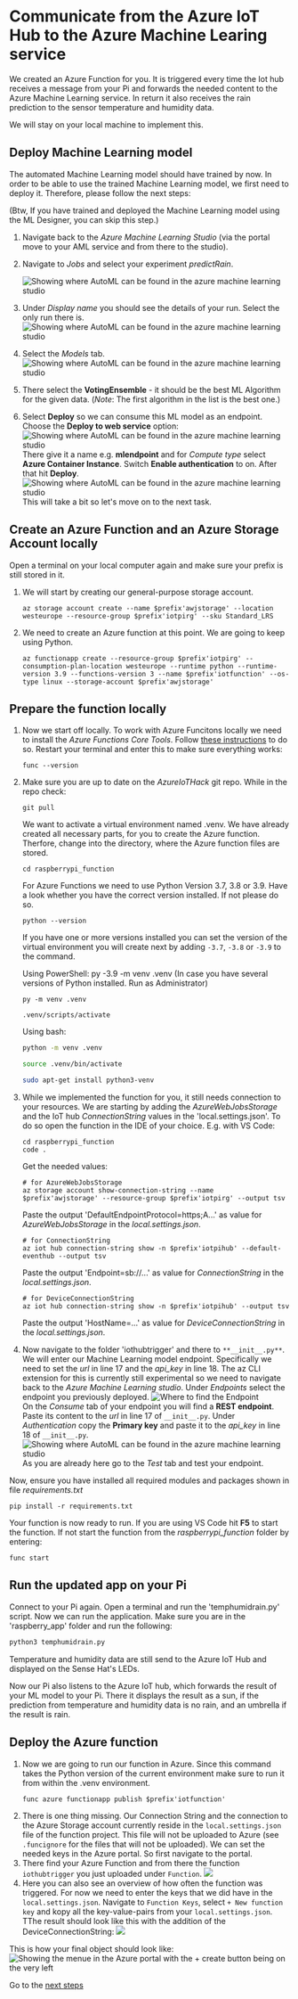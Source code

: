 # Communicate from the Azure IoT Hub to the Azure Machine Learing service

We created an Azure Function for you. It is triggered every time the Iot hub receives a message from your Pi and forwards the needed content to the Azure Machine Learning service. In return it also receives the rain prediction to the sensor temperature and humidity data.

We will stay on your local machine to implement this.

## Deploy Machine Learning model

The automated Machine Learning model should have trained by now. In order to be able to use the trained Machine Learning model, we first need to deploy it. Therefore, please follow the next steps:

(Btw, If you have trained and deployed the Machine Learning model using the ML Designer, you can skip this step.)

1. Navigate back to the _Azure Machine Learning Studio_ (via the portal move to your AML service and from there to the studio).
1. Navigate to _Jobs_ and select your experiment _predictRain_.

   ![Showing where AutoML can be found in the azure machine learning studio](/images/04experiments.png) <br>

1. Under _Display name_ you should see the details of your run. Select the only run there is.
   ![Showing where AutoML can be found in the azure machine learning studio](/images/04model.png) <br>
1. Select the _Models_ tab. <br>
   ![Showing where AutoML can be found in the azure machine learning studio](/images/04modeltap.png) <br>
1. There select the **VotingEnsemble** - it should be the best ML Algorithm for the given data. (_Note_: The first algorithm in the list is the best one.)
1. Select **Deploy** so we can consume this ML model as an endpoint. Choose the **Deploy to web service** option:
   ![Showing where AutoML can be found in the azure machine learning studio](/images/01automlws.png) <br>
   There give it a name e.g. **mlendpoint** and for _Compute type_ select **Azure Container Instance**. Switch **Enable authentication** to on. After that hit **Deploy**.
   ![Showing where AutoML can be found in the azure machine learning studio](/images/04deploy1.png) <br>
   This will take a bit so let's move on to the next task.


## Create an Azure Function and an Azure Storage Account locally
Open a terminal on your local computer again and make sure your prefix is still stored in it.
1. We will start by creating our general-purpose storage account.
    ```shell
    az storage account create --name $prefix'awjstorage' --location westeurope --resource-group $prefix'iotpirg' --sku Standard_LRS
    ```
1. We need to create an Azure function at this point. We are going to keep using Python.
    ```shell
    az functionapp create --resource-group $prefix'iotpirg' --consumption-plan-location westeurope --runtime python --runtime-version 3.9 --functions-version 3 --name $prefix'iotfunction' --os-type linux --storage-account $prefix'awjstorage'
    ```

## Prepare the function locally

1.  Now we start off locally. To work with Azure Funcitons locally we need to install the _Azure Functions Core Tools_. Follow [these instructions](https://docs.microsoft.com/en-us/azure/azure-functions/functions-run-local?tabs=v3%2Cwindows%2Ccsharp%2Cportal%2Cbash%2Ckeda#v2) to do so.
    Restart your terminal and enter this to make sure everything works:
    ```shell
    func --version
    ```
1.  Make sure you are up to date on the _AzureIoTHack_ git repo. While in the repo check:

    ```shell
    git pull
    ```

    We want to activate a virtual environment named .venv. We have already created all necessary parts, for you to create the Azure function. Therfore, change into the directory, where the Azure function files are stored.

    ```shell
    cd raspberrypi_function
    ```

    For Azure Functions we need to use Python Version 3.7, 3.8 or 3.9. Have a look whether you have the correct version installed. If not please do so.

    ```shell
    python --version
    ```

    If you have one or more versions installed you can set the version of the virtual environment you will create next by adding `-3.7`, `-3.8` or `-3.9` to the command.

    Using PowerShell: py -3.9 -m venv .venv (In case you have several versions of Python installed. Run as Administrator)

    ```shell
    py -m venv .venv
    ```

    ```shell
    .venv/scripts/activate
    ```

    Using bash:

    ```bash
    python -m venv .venv
    ```

    ```bash
    source .venv/bin/activate
    ```

    ```bash
    sudo apt-get install python3-venv
    ```

1.  While we implemented the function for you, it still needs connection to your resources. We are starting by adding the _AzureWebJobsStorage_ and the IoT hub _ConnectionString_ values in the 'local.settings.json'. To do so open the function in the IDE of your choice. E.g. with VS Code:
    ```shell
    cd raspberrypi_function
    code .
    ```
    Get the needed values:
    ```shell
    # for AzureWebJobsStorage
    az storage account show-connection-string --name $prefix'awjstorage' --resource-group $prefix'iotpirg' --output tsv
    ```
    Paste the output 'DefaultEndpointProtocol=https;A...' as value for _AzureWebJobsStorage_ in the _local.settings.json_.
    ```shell
    # for ConnectionString
    az iot hub connection-string show -n $prefix'iotpihub' --default-eventhub --output tsv
    ```
    Paste the output 'Endpoint=sb://...' as value for _ConnectionString_ in the _local.settings.json_.
    ```shell
    # for DeviceConnectionString
    az iot hub connection-string show -n $prefix'iotpihub' --output tsv
    ```
    Paste the output 'HostName=...' as value for _DeviceConnectionString_ in the _local.settings.json_.
1.  Now navigate to the folder 'iothubtrigger' and there to `**__init__.py**`. We will enter our Machine Learning model endpoint.
    Specifically we need to set the _url_ in line 17 and the _api_key_ in line 18.
    The az CLI extension for this is currently still experimental so we need to navigate back to the _Azure Machine Learning studio_.
    Under _Endpoints_ select the endpoint you previously deployed.
    ![Where to find the Endpoint](/images/01automlendoint.png) <br>
    On the _Consume_ tab of your endpoint you will find a **REST endpoint**. Paste its content to the _url_ in line 17 of `__init__.py`.
    Under _Authentication_ copy the **Primary key** and paste it to the _api_key_ in line 18 of `__init__.py`.
    ![Showing where AutoML can be found in the azure machine learning studio](/images/04basics.png) <br>
    As you are already here go to the _Test_ tab and test your endpoint.

Now, ensure you have installed all required modules and packages shown in file _requirements.txt_

```shell
pip install -r requirements.txt
``` 

Your function is now ready to run. If you are using VS Code hit **F5** to start the function. If not start the function from the _raspberrypi_function_ folder by entering:

```shell
func start
```

## Run the updated app on your Pi
Connect to your Pi again. Open a terminal and run the 'temphumidrain.py' script.
Now we can run the application. Make sure you are in the 'raspberry_app' folder and run the following:
 ```bash
python3 temphumidrain.py 
```
Temperature and humidity data are still send to the Azure IoT Hub and displayed on the Sense Hat's LEDs.

Now our Pi also listens to the Azure IoT hub, which forwards the result of your ML model to your Pi. There it displays the result as a sun, if the prediction from temperature and humidity data is no rain, and an umbrella if the result is rain.

## Deploy the Azure function

1. Now we are going to run our function in Azure. Since this command takes the Python version of the current environment make sure to run it from within the .venv environment.
   ```shell
   func azure functionapp publish $prefix'iotfunction'
   ```
1. There is one thing missing. Our Connection String and the connection to the Azure Storage account currently reside in the `local.settings.json` file of the function project. This file will not be uploaded to Azure (see `.funcignore` for the files that will not be uploaded). We can set the needed keys in the Azure portal. So first navigate to the portal.
1. There find your Azure Function and from there the function `iothubtrigger` you just uploaded under `Function`.
   ![](/images/04iothubtrigger.png)
1. Here you can also see an overview of how often the function was triggered. For now we need to enter the keys that we did have in the `local.settings.json`. Navigate to `Function Keys`, select `+ New function key` and kopy all the key-value-pairs from your `local.settings.json`. TThe result should look like this with the addition of the DeviceConnectionString:
   ![](/images/04functionkeys.png)

This is how your final object should look like:
![Showing the menue in the Azure portal with the + create button being on the very left](/images/architecture.png)

Go to the [next steps](./06_pi_cicd.md)


